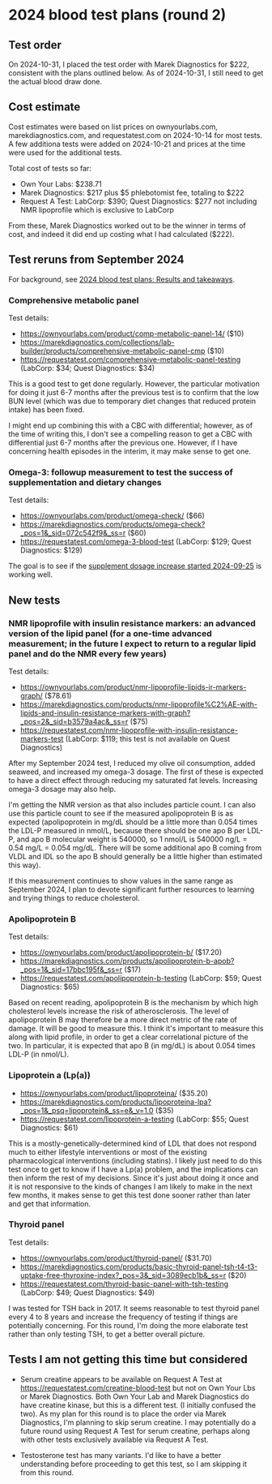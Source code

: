 # 2024 blood test plans (round 2)

## Test order

On 2024-10-31, I placed the test order with Marek Diagnostics for
$222, consistent with the plans outlined below. As of 2024-10-31, I
still need to get the actual blood draw done.

## Cost estimate

Cost estimates were based on list prices on ownyourlabs.com,
marekdiagnostics.com, and requestatest.com on 2024-10-14 for most
tests. A few additiona tests were added on 2024-10-21 and prices at
the time were used for the additional tests.

Total cost of tests so far:

* Own Your Labs: $238.71
* Marek Diagnostics: $217 plus $5 phlebotomist fee, totaling to $222
* Request A Test: LabCorp: $390; Quest Diagnostics: $277 not including NMR lipoprofile which is exclusive to LabCorp

From these, Marek Diagnostics worked out to be the winner in terms of
cost, and indeed it did end up costing what I had calculated ($222).

## Test reruns from September 2024

For background, see [2024 blood test plans: Results and
takeaways](../2024/2024-blood-test-plans.md#results-and-takeaways).

### Comprehensive metabolic panel

Test details:

* https://ownyourlabs.com/product/comp-metabolic-panel-14/ ($10)
* https://marekdiagnostics.com/collections/lab-builder/products/comprehensive-metabolic-panel-cmp ($10)
* https://requestatest.com/comprehensive-metabolic-panel-testing (LabCorp: $34; Quest Diagnostics: $34)

This is a good test to get done regularly. However, the particular
motivation for doing it just 6-7 months after the previous test is to
confirm that the low BUN level (which was due to temporary diet
changes that reduced protein intake) has been fixed.

I might end up combining this with a CBC with differential; however,
as of the time of writing this, I don't see a compelling reason to get
a CBC with differential just 6-7 months after the previous
one. However, if I have concerning health episodes in the interim, it
may make sense to get one.

### Omega-3: followup measurement to test the success of supplementation and dietary changes

Test details:

* https://ownyourlabs.com/product/omega-check/ ($66)
* https://marekdiagnostics.com/products/omega-check?_pos=1&_sid=072c542f9&_ss=r ($60)
* https://requestatest.com/omega-3-blood-test (LabCorp: $129; Quest Diagnostics: $129)

The goal is to see if the [supplement dosage increase started
2024-09-25](../2024/2024/2024-09-25-decision-to-increase-omega-3-supplement-daily-dose.md) is working well.

## New tests

### NMR lipoprofile with insulin resistance markers: an advanced version of the lipid panel (for a one-time advanced measurement; in the future I expect to return to a regular lipid panel and do the NMR every few years)

Test details:

* https://ownyourlabs.com/product/nmr-lipoprofile-lipids-ir-markers-graph/ ($78.61)
* https://marekdiagnostics.com/products/nmr-lipoprofile%C2%AE-with-lipids-and-insulin-resistance-markers-with-graph?_pos=2&_sid=b3579a4ac&_ss=r ($75)
* https://requestatest.com/nmr-lipoprofile-with-insulin-resistance-markers-test (LabCorp: $119; this test is not available on Quest Diagnostics)

After my September 2024 test, I reduced my olive oil consumption,
added seaweed, and increased my omega-3 dosage. The first of these is
expected to have a direct effect through reducing my saturated fat
levels. Increasing omega-3 dosage may also help.

I'm getting the NMR version as that also includes particle count. I
can also use this particle count to see if the measured apolipoprotein
B is as expected (apolipoprotein in mg/dL should be a little more than
0.054 times the LDL-P measured in nmol/L, because there should be one
apo B per LDL-P, and apo B molecular weight is 540000, so 1 nmol/L is
540000 ng/L = 0.54 mg/L = 0.054 mg/dL. There will be some additional
apo B coming from VLDL and IDL so the apo B should generally be a
little higher than estimated this way).

If this measurement continues to show values in the same range as
September 2024, I plan to devote significant further resources to
learning and trying things to reduce cholesterol.

### Apolipoprotein B

Test details:

* https://ownyourlabs.com/product/apolipoprotein-b/ ($17.20)
* https://marekdiagnostics.com/products/apolipoprotein-b-apob?_pos=1&_sid=17bbc195f&_ss=r ($17)
* https://requestatest.com/apolipoprotein-b-testing (LabCorp: $59; Quest Diagnostics: $65)

Based on recent reading, apolipoprotein B is the mechanism by which
high cholesterol levels increase the risk of atherosclerosis. The
level of apolipoprotein B may therefore be a more direct metric of the
rate of damage. It will be good to measure this. I think it's
important to measure this along with lipid profile, in order to get a
clear correlational picture of the two. In particular, it is expected
that apo B (in mg/dL) is about 0.054 times LDL-P (in nmol/L).

### Lipoprotein a (Lp(a))

* https://ownyourlabs.com/product/lipoproteina/ ($35.20)
* https://marekdiagnostics.com/products/lipoproteina-lpa?_pos=1&_psq=lipoprotein&_ss=e&_v=1.0 ($35)
* https://requestatest.com/lipoprotein-a-testing (LabCorp: $55; Quest Diagnostics: $61)

This is a mostly-genetically-determined kind of LDL that does not
respond much to either lifestyle interventions or most of the existing
pharmacological interventions (including statins). I likely just need
to do this test once to get to know if I have a Lp(a) problem, and the
implications can then inform the rest of my decisions. Since it's just
about doing it once and it is not responsive to the kinds of changes I
am likely to make in the next few months, it makes sense to get this
test done sooner rather than later and get that information.

### Thyroid panel

Test details:

* https://ownyourlabs.com/product/thyroid-panel/ ($31.70)
* https://marekdiagnostics.com/products/basic-thyroid-panel-tsh-t4-t3-uptake-free-thyroxine-index?_pos=3&_sid=3089ecb1b&_ss=r ($20)
* https://requestatest.com/thyroid-basic-panel-with-tsh-testing (LabCorp: $49; Quest Diagnostics: $49)

I was tested for TSH back in 2017. It seems reasonable to test thyroid
panel every 4 to 8 years and increase the frequency of testing if
things are potentially concerning. For this round, I'm doing the more
elaborate test rather than only testing TSH, to get a better overall
picture.

## Tests I am not getting this time but considered

* Serum creatine appears to be available on Request A Test at
  https://requestatest.com/creatine-blood-test but not on Own Your Lbs
  or Marek Diagnostics. Both Own Your Lab and Marek Diagnostics do
  have creatine kinase, but this is a different test. (I initially
  confused the two). As my plan for this round is to place the order
  via Marek Diagnostics, I'm planning to skip serum creatine. I may
  potentially do a future round using Request A Test for serum
  creatine, perhaps along with other tests exclusively available via
  Request A Test.

* Testosterone test has many variants. I'd like to have a better
  understanding before proceeding to get this test, so I am skipping
  it from this round.
